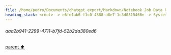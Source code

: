 ```yaml
---
file: /home/pedro/Documents/chatgpt_export/Markdown/Notebook Job Data Retrieval.md
heading_stack: <root> -> e6fe1ab6-f1c0-4388-a8e7-1c3d0315466e -> System -> 24b915fb-e8ff-4102-a875-7f7ea2e2a439 -> System -> aaa2b941-2299-4711-b7fd-52b2da380ed6
---
```

###### aaa2b941-2299-4711-b7fd-52b2da380ed6
[parent ⬆️](#24b915fb-e8ff-4102-a875-7f7ea2e2a439)
